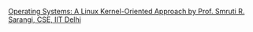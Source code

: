 [Operating Systems: A Linux Kernel-Oriented Approach by Prof. Smruti R. Sarangi, CSE, IIT Delhi](https://srsarangi.github.io/osbook/index.html)
